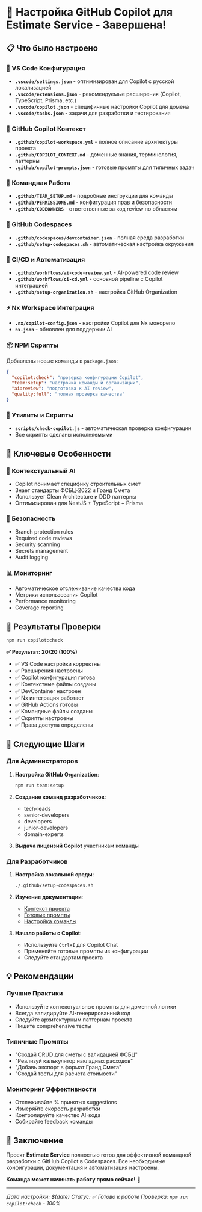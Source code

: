 # 🎉 Настройка GitHub Copilot для Estimate Service - Завершена!

## 📋 Что было настроено

### 🔧 VS Code Конфигурация
- **`.vscode/settings.json`** - оптимизирован для Copilot с русской локализацией
- **`.vscode/extensions.json`** - рекомендуемые расширения (Copilot, TypeScript, Prisma, etc.)
- **`.vscode/copilot.json`** - специфичные настройки Copilot для домена
- **`.vscode/tasks.json`** - задачи для разработки и тестирования

### 🤖 GitHub Copilot Контекст
- **`.github/copilot-workspace.yml`** - полное описание архитектуры проекта
- **`.github/COPILOT_CONTEXT.md`** - доменные знания, терминология, паттерны
- **`.github/copilot-prompts.json`** - готовые промпты для типичных задач

### 👥 Командная Работа
- **`.github/TEAM_SETUP.md`** - подробные инструкции для команды
- **`.github/PERMISSIONS.md`** - конфигурация прав и безопасности
- **`.github/CODEOWNERS`** - ответственные за код review по областям

### 🐳 GitHub Codespaces
- **`.github/codespaces/devcontainer.json`** - полная среда разработки
- **`.github/setup-codespaces.sh`** - автоматическая настройка окружения

### 🔄 CI/CD и Автоматизация
- **`.github/workflows/ai-code-review.yml`** - AI-powered code review
- **`.github/workflows/ci-cd.yml`** - основной pipeline с Copilot интеграцией
- **`.github/setup-organization.sh`** - настройка GitHub Organization

### ⚡ Nx Workspace Интеграция
- **`.nx/copilot-config.json`** - настройки Copilot для Nx монорепо
- **`nx.json`** - обновлен для поддержки AI

### 📦 NPM Скрипты
Добавлены новые команды в `package.json`:
```json
{
  "copilot:check": "проверка конфигурации Copilot",
  "team:setup": "настройка команды и организации",
  "ai:review": "подготовка к AI review",
  "quality:full": "полная проверка качества"
}
```

### 🔧 Утилиты и Скрипты
- **`scripts/check-copilot.js`** - автоматическая проверка конфигурации
- Все скрипты сделаны исполняемыми

## 🎯 Ключевые Особенности

### 🧠 Контекстуальный AI
- Copilot понимает специфику строительных смет
- Знает стандарты ФСБЦ-2022 и Гранд Смета
- Использует Clean Architecture и DDD паттерны
- Оптимизирован для NestJS + TypeScript + Prisma

### 🔐 Безопасность
- Branch protection rules
- Required code reviews
- Security scanning
- Secrets management
- Audit logging

### 📊 Мониторинг
- Автоматическое отслеживание качества кода
- Метрики использования Copilot
- Performance monitoring
- Coverage reporting

## 🚀 Результаты Проверки

```bash
npm run copilot:check
```

**✅ Результат: 20/20 (100%)**
- ✅ VS Code настройки корректны
- ✅ Расширения настроены
- ✅ Copilot конфигурация готова
- ✅ Контекстные файлы созданы
- ✅ DevContainer настроен
- ✅ Nx интеграция работает
- ✅ GitHub Actions готовы
- ✅ Командные файлы созданы
- ✅ Скрипты настроены
- ✅ Права доступа определены

## 🎯 Следующие Шаги

### Для Администраторов
1. **Настройка GitHub Organization**:
   ```bash
   npm run team:setup
   ```

2. **Создание команд разработчиков**:
   - tech-leads
   - senior-developers
   - developers
   - junior-developers
   - domain-experts

3. **Выдача лицензий Copilot** участникам команды

### Для Разработчиков
1. **Настройка локальной среды**:
   ```bash
   ./.github/setup-codespaces.sh
   ```

2. **Изучение документации**:
   - [Контекст проекта](.github/COPILOT_CONTEXT.md)
   - [Готовые промпты](.github/copilot-prompts.json)
   - [Настройка команды](.github/TEAM_SETUP.md)

3. **Начало работы с Copilot**:
   - Используйте `Ctrl+I` для Copilot Chat
   - Применяйте готовые промпты из конфигурации
   - Следуйте стандартам проекта

## 💡 Рекомендации

### Лучшие Практики
- Используйте контекстуальные промпты для доменной логики
- Всегда валидируйте AI-генерированный код
- Следуйте архитектурным паттернам проекта
- Пишите comprehensive тесты

### Типичные Промпты
- "Создай CRUD для сметы с валидацией ФСБЦ"
- "Реализуй калькулятор накладных расходов"
- "Добавь экспорт в формат Гранд Смета"
- "Создай тесты для расчета стоимости"

### Мониторинг Эффективности
- Отслеживайте % принятых suggestions
- Измеряйте скорость разработки
- Контролируйте качество AI-кода
- Собирайте feedback команды

## 🎊 Заключение

Проект **Estimate Service** полностью готов для эффективной командной разработки с GitHub Copilot в Codespaces. Все необходимые конфигурации, документация и автоматизация настроены.

**Команда может начинать работу прямо сейчас!** 🚀

---

*Дата настройки: $(date)*
*Статус: ✅ Готово к работе*
*Проверка: `npm run copilot:check` - 100%*
